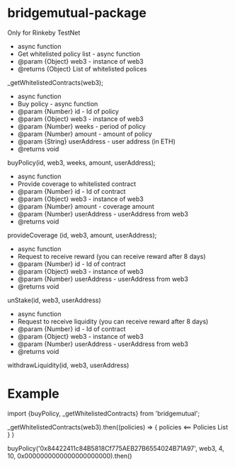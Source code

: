 # bridgemutual-package

Only for Rinkeby TestNet

 * async function
 * Get whitelisted policy list - async function
 * @param {Object} web3 - instance of web3
 * @returns {Object} List of whitelisted polices
 
 _getWhitelistedContracts(web3);

 * async function
 * Buy policy - async function
 * @param {Number} id - Id of policy
 * @param {Object} web3 - instance of web3
 * @param {Number} weeks - period of policy
 * @param {Number} amount - amount of policy
 * @param {String} userAddress - user address (in ETH)
 * @returns void

 buyPolicy(id, web3, weeks, amount, userAddress);
 
 * async function
 * Provide coverage to whitelisted contract
 * @param {Number} id - Id of contract
 * @param {Object} web3 - instance of web3
 * @param {Number} amount - coverage amount
 * @param {Number} userAddress - userAddress from web3
 * @returns void

 provideCoverage (id, web3, amount, userAddress);
 
 * async function
 * Request to receive reward (you can receive reward after 8 days)
 * @param {Number} id - Id of contract
 * @param {Object} web3 - instance of web3
 * @param {Number} userAddress - userAddress from web3
 * @returns void
  
 unStake(id, web3, userAddress)
 
 * async function
 * Request to receive liquidity (you can receive reward after 8 days)
 * @param {Number} id - Id of contract
 * @param {Object} web3 - instance of web3
 * @param {Number} userAddress - userAddress from web3
 * @returns void
 
 withdrawLiquidity(id, web3, userAddress)
 
 # Example
 import {buyPolicy, _getWhitelistedContracts} from 'bridgemutual';
 
 _getWhitelistedContracts(web3).then((policies) => 
    {
        policies <== Policies List
    }
 )
 
 buyPolicy('0x84422411c84B5818Cf775AEB27B6554024B71A97', web3, 4, 10, 0x0000000000000000000000).then()
